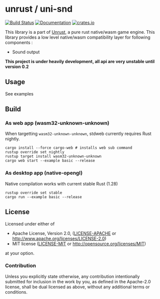 # unrust / uni-snd

[![Build Status](https://travis-ci.org/unrust/uni-snd.svg?branch=master)](https://travis-ci.org/unrust/uni-snd)
[![Documentation](https://docs.rs/uni-snd/badge.svg)](https://docs.rs/uni-snd)
[![crates.io](https://meritbadge.herokuapp.com/uni-snd)](https://crates.io/crates/uni-snd)

This library is a part of [Unrust](https://github.com/unrust/unrust), a pure rust native/wasm game engine.
This library provides a low level native/wasm compatibility layer for following components :
* Sound output

**This project is under heavily development, all api are very unstable until version 0.2**

## Usage

See examples

## Build

### As web app (wasm32-unknown-unknown)

When targetting `wasm32-unknown-unknown`, stdweb currently requires Rust nightly.

```
cargo install --force cargo-web # installs web sub command
rustup override set nightly
rustup target install wasm32-unknown-unknown
cargo web start --example basic --release
```

### As desktop app (native-opengl)

Native compilation works with current stable Rust (1.28)

```
rustup override set stable
cargo run --example basic --release
```

## License

Licensed under either of

 * Apache License, Version 2.0, ([LICENSE-APACHE](LICENSE-APACHE) or http://www.apache.org/licenses/LICENSE-2.0)
 * MIT license ([LICENSE-MIT](LICENSE-MIT) or http://opensource.org/licenses/MIT)

at your option.

### Contribution

Unless you explicitly state otherwise, any contribution intentionally submitted
for inclusion in the work by you, as defined in the Apache-2.0 license, shall be dual licensed as above, without any
additional terms or conditions.
